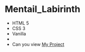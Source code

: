 # Mentail_Labirinth
- HTML 5
- CSS 3
- Vanilla
-
-  Can you view [My Project](https://jylia7.github.io/mentaillabirinth/)
